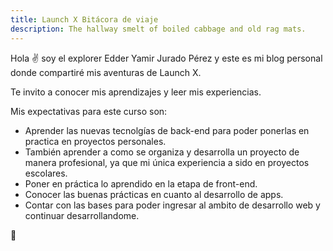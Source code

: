 ```yaml
---
title: Launch X Bitácora de viaje
description: The hallway smelt of boiled cabbage and old rag mats.
---
```


Hola ✌️  soy el explorer Edder Yamir Jurado Pérez y este es mi blog personal donde compartiré mis aventuras de Launch X.

Te invito a conocer mis aprendizajes y leer mis experiencias.

Mis expectativas para este curso son:

- Aprender las nuevas tecnolgías de back-end para poder ponerlas en practica en proyectos personales. 
- También aprender a como se organiza y desarrolla un proyecto de manera profesional, ya que mi única experiencia a sido en proyectos escolares.
- Poner en práctica lo aprendido en la etapa de front-end. 
- Conocer las buenas prácticas en cuanto al desarrollo de apps. 
- Contar con las bases para poder ingresar al ambito de desarrollo web y continuar desarrollandome. 


🚀
